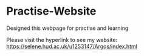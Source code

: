 # Practise-Website
Designed this webpage for practise and learning

Please visit the hyperlink to see my website: https://selene.hud.ac.uk/u1253147/Argos/index.html
